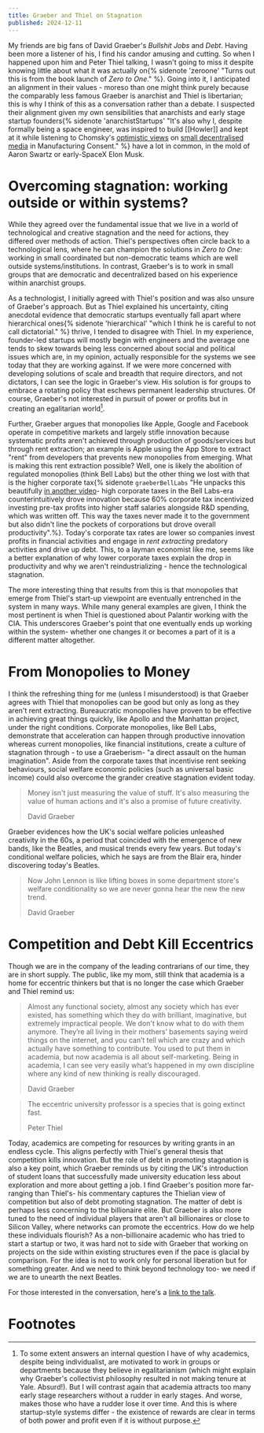 ```yaml
---
title: Graeber and Thiel on Stagnation
published: 2024-12-11
---
```

My friends are big fans of David Graeber's _Bullshit Jobs_ and _Debt_.
Having been more a listener of his, I find his candor amusing and cutting.
So when I happened upon him and Peter Thiel talking, I wasn't
going to miss it despite knowing little  about what it was actually
on{% sidenote 'zeroone' "Turns out this is from the book launch of _Zero to One_." %}.
Going into it, I anticipated an alignment in their values - moreso than one
might think purely because the comparably less famous Graeber is anarchist and Thiel is
libertarian; this is why I think of this as a conversation rather than a debate. 
I suspected their alignment given my own sensibilities that anarchists and early stage 
startup founders{% sidenote 'anarchistStartups' "It's also why I, despite formally being a space engineer, was inspired to build [[Howler]] and kept at it while listening to Chomsky's [optimistic views](https://youtu.be/BQXsPU25B60?t=8361) on [small decentralised media](https://en.wikipedia.org/wiki/ZNetwork) in Manufacturing Consent." %}
have a lot in common, in the mold of Aaron Swartz or early-SpaceX Elon Musk.

# Overcoming stagnation: working outside or within systems?
While they agreed over the fundamental issue that we live in a world of
technological and creative stagnation and the need for actions, they differed over
methods of action. Thiel's perspectives often circle back to a technological lens,
where he can champion the solutions in _Zero to One_: working in small coordinated
but non-democratic teams which are well outside systems/institutions.
In contrast, Graeber's is to work in small groups that are democratic
and decentralized based on his experience within anarchist groups.

As a technologist, I initially agreed with Thiel's position and was also
unsure of Graeber's approach. But as Thiel explained his uncertainty,
citing anecdotal evidence that democratic startups
eventually fall apart where hierarchical ones{% sidenote 'hierarchical' "which I think he is careful to not call dictatorial." %}
thrive, I tended to disagree with Thiel. In my experience,
founder-led startups will mostly begin with engineers and the average one tends to skew
towards being less concerned about social and political issues which are, in my opinion,
actually responsible for the systems we see today that they are working against.
If we were more concerned with developing solutions of scale and breadth that require
directors, and not dictators, I can see the logic in Graeber's view. His solution is
for groups to embrace a rotating policy that eschews permanent leadership structures.
Of course, Graeber's not interested in pursuit of power or profits but in creating
an egalitarian world[^1].

Further, Graeber argues that monopolies like Apple, Google and Facebook
operate in competitive markets and largely stifle innovation because systematic
profits aren't achieved through production of goods/services but through
rent extraction; an example is Apple using the App Store to extract "rent" from
developers that prevents new monopolies from emerging. What is making this rent 
extraction possible? Well, one is likely the abolition of regulated monopolies 
(think Bell Labs) but the other thing we lost with that is the higher corporate
tax{% sidenote `graeberBellLabs` "He unpacks this beautifully [in another video](https://www.youtube.com/embed/5Gq16RO2XB0?si=1v7SCr8LJSenr16P&amp;start=653)- high corporate taxes in the Bell Labs-era counterintuitively drove innovation because 60% corporate tax incentivized investing pre-tax profits into higher staff salaries alongside R&D spending, which was written off. This way the taxes never made it to the government but also didn't line the pockets of corporations but drove overall productivity".%}.
Today's corporate tax rates are lower so companies invest profits in financial 
activities and engage in _rent extracting_ predatory activities and drive 
up debt. This, to a layman economist like me, seems like a better explanation of
why lower corporate taxes explain the drop in productivity and why we aren't
reindustrializing - hence the technological stagnation.

The more interesting thing that results from this is that monopolies that
emerge from Thiel's start-up viewpoint are eventually entrenched in
the system in many ways. While many general examples are given, I think
the most pertinent is when Thiel is questioned about Palantir
working with the CIA. This underscores Graeber's point that one eventually ends up
working within the system- whether one changes it or becomes a part of it is a
different matter altogether.

# From Monopolies to Money
I think the refreshing thing for me (unless I misunderstood) is
that Graeber agrees with Thiel that monopolies can be good but only as long
as they aren't rent extracting. Bureaucratic monopolies have proven
to be effective in achieving great things quickly, like Apollo and the Manhattan
project, under the right conditions. Corporate monopolies, like
Bell Labs, demonstrate that acceleration can happen through
productive innovation whereas current monopolies, like financial institutions,
create a culture of stagnation through - to use a Graeberism- "a direct assault on the human imagination". Aside from the corporate taxes that incentivise rent
seeking behaviours, social welfare economic policies
(such as universal basic income) could also overcome the grander
creative stagnation evident today.

> Money isn't just measuring the value of stuff. It's also measuring the value of human actions and it's also a promise of future creativity.
>
> David Graeber

Graeber evidences how the UK's social welfare policies unleashed creativity in the
60s, a period that coincided with the emergence of new bands, like the Beatles,
and musical trends every few years. But today's conditional welfare
policies, which he says are from the Blair era, hinder discovering today's Beatles.

> Now John Lennon is like lifting boxes in some department store's welfare conditionality so we are never gonna hear the new the new trend.
>
> David Graeber

# Competition and Debt Kill Eccentrics
Though we are in the company of the leading contrarians of our time,
they are in short supply. The public, like my mom, still think that
academia is a home for eccentric thinkers but that is no longer the case
which Graeber and Thiel remind us: 
> Almost any functional society, almost any society which has ever existed, has something which they do with brilliant, imaginative, but extremely impractical people. We don't know what to do with them anymore. They’re all living in their mothers’ basements saying weird things on the internet, and you can’t tell which are crazy and which actually have something to contribute. You used to put them in academia, but now academia is all about self-marketing. Being in academia, I can see very easily what’s happened in my own discipline where any kind of new thinking is really discouraged.
>
> David Graeber

> The eccentric university professor is a species that is going extinct fast.
>
> Peter Thiel

Today, academics are competing for resources by writing grants in an endless cycle.
This aligns perfectly with Thiel's general thesis that competition kills innovation.
But the role of debt in promoting stagnation is also a key point, which Graeber 
reminds us by citing the UK's introduction of student loans that successfully made
university education less about exploration and more about getting a job.
I find Graeber's position more far-ranging than Thiel's- his commentary 
captures the Thielian view of competition but also of debt promoting stagnation. The
matter of debt is perhaps less concerning to the billionaire elite. But Graeber is also
more tuned to the need of individual players that aren't all billionaires or close
to Silicon Valley, where networks can promote the eccentrics. How do we help these individuals
flourish? As a non-billionaire academic who has tried to start a startup or two, it was hard not to side 
with Graeber that working on projects on the side within existing structures
even if the pace is glacial by comparison. For the idea is not to work only
for personal liberation but for something greater.
And we need to think beyond technology too- we need if we are to unearth the next
Beatles.

For those interested in the conversation, here's a [link to the talk](https://www.youtube.com/embed/eF0cz9OmCGw?si=27vod6mINY0npdDd).

# Footnotes

[^1]: To some extent answers an internal question I have of why academics, despite being individualist, are motivated to work in groups or departments because they believe in egalitarianism (which might explain why Graeber's collectivist philosophy resulted in not making tenure at Yale. Absurd!). But I will contrast again that academia attracts too many early stage researchers without a rudder in early stages. And worse, makes those who have a rudder lose it over time. And this is where startup-style systems differ - the existence of rewards are clear in terms of both power and profit even if it is without purpose.